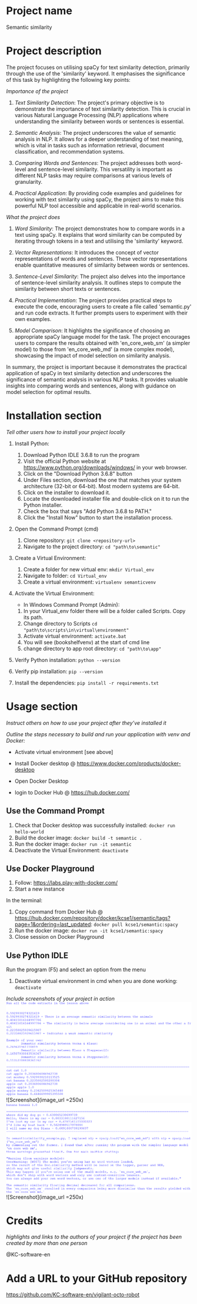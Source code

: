 # Project name
Semantic similarity

# Project description
The project focuses on utilising spaCy for text similarity detection, primarily through the use of the 'similarity' keyword. It emphasises the significance of this task by highlighting the following key points:

*Importance of the project*

1. *Text Similarity Detection*: The project's primary objective is to demonstrate the importance of text similarity detection. This is crucial in various Natural Language Processing (NLP) applications where understanding the similarity between words or sentences is essential.

1. *Semantic Analysis*: The project underscores the value of semantic analysis in NLP. It allows for a deeper understanding of text meaning, which is vital in tasks such as information retrieval, document classification, and recommendation systems.

1. *Comparing Words and Sentences*: The project addresses both word-level and sentence-level similarity. This versatility is important as different NLP tasks may require comparisons at various levels of granularity.

1. *Practical Application*: By providing code examples and guidelines for working with text similarity using spaCy, the project aims to make this powerful NLP tool accessible and applicable in real-world scenarios.

*What the project does*

1. *Word Similarity*: The project demonstrates how to compare words in a text using spaCy. It explains that word similarity can be computed by iterating through tokens in a text and utilising the 'similarity' keyword.

1. *Vector Representations*: It introduces the concept of vector representations of words and sentences. These vector representations enable quantitative measures of similarity between words or sentences.

1. *Sentence-Level Similarity*: The project also delves into the importance of sentence-level similarity analysis. It outlines steps to compute the similarity between short texts or sentences.

1. *Practical Implementation*: The project provides practical steps to execute the code, encouraging users to create a file called 'semantic.py' and run code extracts. It further prompts users to experiment with their own examples.

1. *Model Comparison*: It highlights the significance of choosing an appropriate spaCy language model for the task. The project encourages users to compare the results obtained with 'en_core_web_sm' (a simpler model) to those from 'en_core_web_md' (a more complex model), showcasing the impact of model selection on similarity analysis.

In summary, the project is important because it demonstrates the practical application of spaCy in text similarity detection and underscores the significance of semantic analysis in various NLP tasks. It provides valuable insights into comparing words and sentences, along with guidance on model selection for optimal results.


# Installation section
*Tell other users how to install your project locally*

1. Install Python: 
    1. Download Python IDLE 3.6.8 to run the program
    1. Visit the official Python website at https://www.python.org/downloads/windows/ in your web browser.
    1. Click on the "Download Python 3.6.8" button
    1. Under Files section, download the one that matches your system architecture (32-bit or 64-bit). Most modern systems are 64-bit.
    1. Click on the installer to download it.
    1. Locate the downloaded installer file and double-click on it to run the Python installer.
    1. Check the box that says "Add Python 3.6.8 to PATH." 
    1. Click the "Install Now" button to start the installation process.
     
1. Open the Command Prompt (cmd)
    1. Clone repository: `git clone <repository-url>`
    1. Navigate to the project directory: `cd "path\to\semantic"`

1. Create a Virtual Environment:
    1. Create a folder for new virtual env: `mkdir Virtual_env`
    1. Navigate to folder: `cd Virtual_env`
    1. Create a virtual environment: `virtualenv semanticvenv`

1. Activate the Virtual Environment:
    + In Windows Command Prompt (Admin):
    1. In your Virtual_env folder there will be a folder called Scripts. Copy its path.
    1. Change directory to Scripts `cd "path\to\scripts\in\virtual\environment"`
    1. Activate virtual environment: `activate.bat`
    1. You will see (bookshelfvenv) at the start of cmd line
    1. change directory to app root directory: `cd "path\to\app"`

1. Verify Python installation: `python --version`
1. Verify pip installation: `pip --version`
1. Install the dependencies: `pip install -r requirements.txt`    

# Usage section
*Instruct others on how to use your project after they’ve installed it*

*Outline the steps necessary to build and run your application with venv and Docker:*
+ Activate virtual environment [see above]

+ Install Docker desktop @ https://www.docker.com/products/docker-desktop
+ Open Docker Desktop
+ login to Docker Hub @ https://hub.docker.com/

## Use the Command Prompt
1. Check that Docker desktop was successfully installed: `docker run hello-world`
1. Build the docker image: `docker build -t semantic .` 
1. Run the docker image: `docker run -it semantic`
1. Deactivate the Virtual Environment: `deactivate`

## Use Docker Playground
1. Follow: https://labs.play-with-docker.com/
1. Start a new instance

In the terminal: 
1. Copy command from Docker Hub @ https://hub.docker.com/repository/docker/kcse1/semantic/tags?page=1&ordering=last_updated: `docker pull kcse1/semantic:spacy`
1. Run the docker image: `docker run -it kcse1/semantic:spacy`
1. Close session on Docker Playground

## Use Python IDLE
Run the program (F5) and select an option from the menu

1. Deactivate virtual environment in cmd when you are done working: `deactivate`

*Include screenshots of your project in action*
![Screenshot of my app](screenshots/Screenshot1.png)
![Screenshot](image_url =250x)
![Screenshot2 of my app](screenshots/Screenshot2.png)
![Screenshot](image_url =250x)

# Credits
*highlights and links to the authors of your project if the project has been created by more than one person*

@KC-software-en

# Add a URL to your GitHub repository

https://github.com/KC-software-en/vigilant-octo-robot





